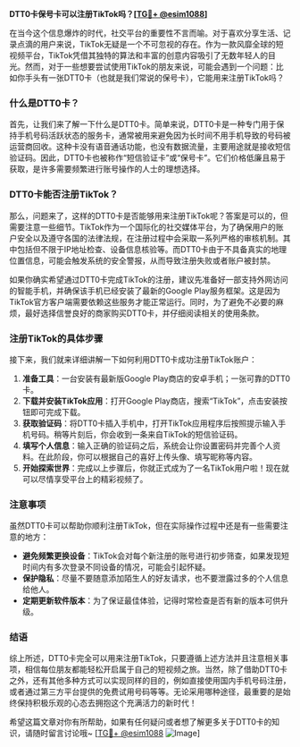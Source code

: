 **DTT0卡保号卡可以注册TikTok吗？[[TG💪+ @esim1088](https://t.me/s/esim1088)]**

在当今这个信息爆炸的时代，社交平台的重要性不言而喻。对于喜欢分享生活、记录点滴的用户来说，TikTok无疑是一个不可忽视的存在。作为一款风靡全球的短视频平台，TikTok凭借其独特的算法和丰富的创意内容吸引了无数年轻人的目光。然而，对于一些想要尝试使用TikTok的朋友来说，可能会遇到一个问题：比如你手头有一张DTT0卡（也就是我们常说的保号卡），它能用来注册TikTok吗？

### 什么是DTT0卡？

首先，让我们来了解一下什么是DTT0卡。简单来说，DTT0卡是一种专门用于保持手机号码活跃状态的服务卡，通常被用来避免因为长时间不用手机导致的号码被运营商回收。这种卡没有语音通话功能，也没有数据流量，主要用途就是接收短信验证码。因此，DTT0卡也被称作“短信验证卡”或“保号卡”。它们价格低廉且易于获取，是许多需要频繁进行账号操作的人士的理想选择。

### DTT0卡能否注册TikTok？

那么，问题来了，这样的DTT0卡是否能够用来注册TikTok呢？答案是可以的，但需要注意一些细节。TikTok作为一个国际化的社交媒体平台，为了确保用户的账户安全以及遵守各国的法律法规，在注册过程中会采取一系列严格的审核机制。其中包括但不限于IP地址检查、设备信息核验等。而DTT0卡由于不具备真实的地理位置信息，可能会触发系统的安全警报，从而导致注册失败或者账户被封禁。

如果你确实希望通过DTT0卡完成TikTok的注册，建议先准备好一部支持外网访问的智能手机，并确保该手机已经安装了最新的Google Play服务框架。这是因为TikTok官方客户端需要依赖这些服务才能正常运行。同时，为了避免不必要的麻烦，最好选择信誉良好的商家购买DTT0卡，并仔细阅读相关的使用条款。

### 注册TikTok的具体步骤

接下来，我们就来详细讲解一下如何利用DTT0卡成功注册TikTok账户：

1. **准备工具**：一台安装有最新版Google Play商店的安卓手机；一张可靠的DTT0卡。
2. **下载并安装TikTok应用**：打开Google Play商店，搜索“TikTok”，点击安装按钮即可完成下载。
3. **获取验证码**：将DTT0卡插入手机中，打开TikTok应用程序后按照提示输入手机号码。稍等片刻后，你会收到一条来自TikTok的短信验证码。
4. **填写个人信息**：输入正确的验证码之后，系统会让你设置密码并完善个人资料。在此阶段，你可以根据自己的喜好上传头像、填写昵称等内容。
5. **开始探索世界**：完成以上步骤后，你就正式成为了一名TikTok用户啦！现在就可以尽情享受平台上的精彩视频了。

### 注意事项

虽然DTT0卡可以帮助你顺利注册TikTok，但在实际操作过程中还是有一些需要注意的地方：

- **避免频繁更换设备**：TikTok会对每个新注册的账号进行初步筛查，如果发现短时间内有多次登录不同设备的情况，可能会引起怀疑。
- **保护隐私**：尽量不要随意添加陌生人的好友请求，也不要泄露过多的个人信息给他人。
- **定期更新软件版本**：为了保证最佳体验，记得时常检查是否有新的版本可供升级。

### 结语

综上所述，DTT0卡完全可以用来注册TikTok，只要遵循上述方法并且注意相关事项，相信每位朋友都能轻松开启属于自己的短视频之旅。当然，除了借助DTT0卡之外，还有其他多种方式可以实现同样的目的，例如直接使用国内手机号码注册，或者通过第三方平台提供的免费试用号码等等。无论采用哪种途径，最重要的是始终保持积极乐观的心态去拥抱这个充满活力的新时代！

希望这篇文章对你有所帮助，如果有任何疑问或者想了解更多关于DTT0卡的知识，请随时留言讨论哦~ [[TG💪+ @esim1088](https://t.me/s/esim1088) ![Image](https://i.postimg.cc/4NQfJmqS/Snipaste-2025-05-13-00-14-12.png)]